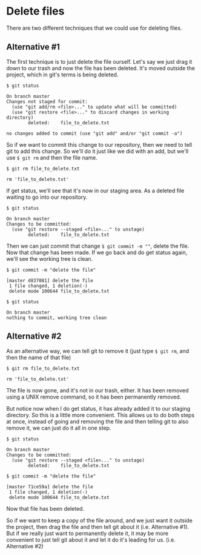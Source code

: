 # Delete files

There are two different techniques that we could use for deleting files.

## Alternative #1

The first technique is to just delete the file ourself. Let's say we just drag it down to our trash and now the file has been deleted. It's moved outside the project, which in git's terms is being deleted.

```$ git status```

```
On branch master
Changes not staged for commit:
  (use "git add/rm <file>..." to update what will be committed)
  (use "git restore <file>..." to discard changes in working directory)
        deleted:    file_to_delete.txt

no changes added to commit (use "git add" and/or "git commit -a")
```

So if we want to commit this change to our repository, then we need to tell git to add this change. So we'll do it just like we did with an add, but we'll use ```$ git rm``` and then the file name. 

```$ git rm file_to_delete.txt```

```rm 'file_to_delete.txt'```

If get status, we'll see that it's now in our staging area. As a deleted file waiting to go into our repository. 

```$ git status```

```
On branch master
Changes to be committed:
  (use "git restore --staged <file>..." to unstage)
        deleted:    file_to_delete.txt
```

Then we can just commit that change ```$ git commit -m ""```, delete the file. Now that change has been made. If we go back and do get status again, we'll see the working tree is clean. 

```$ git commit -m "delete the file"```

```
[master d837081] delete the file
 1 file changed, 1 deletion(-)
 delete mode 100644 file_to_delete.txt
```

```$ git status```

```
On branch master
nothing to commit, working tree clean
```

## Alternative #2

As an alternative way, we can tell git to remove it (just type ```$ git rm```, and then the name of that file)

```$ git rm file_to_delete.txt```

```rm 'file_to_delete.txt'```

The file is now gone, and it's not in our trash, either. It has been removed using a UNIX remove command, so it has been permanently removed. 

But notice now when I do get status, it has already added it to our staging directory. So this is a little more convenient. This allows us to do both steps at once, instead of going and removing the file and then telling git to also remove it, we can just do it all in one step. 

```$ git status```

```
On branch master
Changes to be committed:
  (use "git restore --staged <file>..." to unstage)
        deleted:    file_to_delete.txt
```

```$ git commit -m "delete the file"```

```
[master 71ce59a] delete the file
 1 file changed, 1 deletion(-)
 delete mode 100644 file_to_delete.txt
```

Now that file has been deleted.

So if we want to keep a copy of the file around, and we just want it outside the project, then drag the file and then tell git about it (i.e. Alternative #1). But if we really just want to permanently delete it, it may be more convenient to just tell git about it and let it do it's leading for us. (i.e. Alternative #2)
